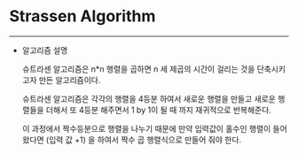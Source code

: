 # Strassen Algorithm
- - -
* 알고리즘 설명

  슈트라센 알고리즘은 n*n 행렬을 곱하면 n 세 제곱의 시간이 걸리는 것을 단축시키고자 만든 알고리즘이다.
  
  
  슈트라센 알고리즘은 각각의 행렬을 4등분 하여서 새로운 행렬을 만들고 새로운 행렬들을 더해서 또 4등분 해주면서 1 by 1이 될 때 까지 재귀적으로 반복해준다.
  
  
  이 과정에서 짝수등분으로 행렬을 나누기 때문에 만약 입력값이 홀수인 행렬이 들어 왔다면 (입력 값 +1) 을 하여서 짝수 곱 행렬식으로 만들어 줘야 한다.
  
